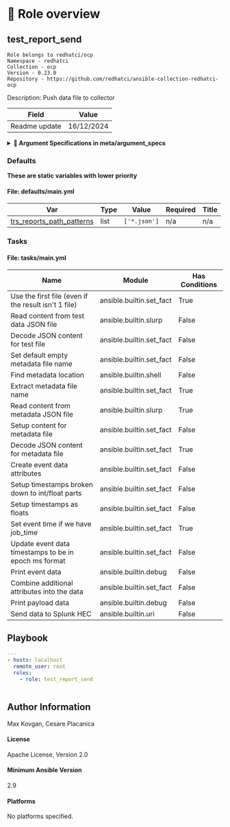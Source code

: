 <!-- DOCSIBLE START -->

# 📃 Role overview

## test_report_send

```
Role belongs to redhatci/ocp
Namespace - redhatci
Collection - ocp
Version - 0.23.0
Repository - https://github.com/redhatci/ansible-collection-redhatci-ocp
```

Description: Push data file to collector


| Field                | Value           |
|--------------------- |-----------------|
| Readme update        | 16/12/2024 |




<details>
<summary><b>🧩 Argument Specifications in meta/argument_specs</b></summary>

#### Key: main 
**Description**: This is the main entrypoint for the `redhatci.ocp.test_report_send` role. It sends data to the collector, currently only splunk is supported.



  - **trs_collector_url**
    - **Required**: True
    - **Type**: str
    - **Default**: none
    - **Description**: The URL of collector server (Splunk)

  
  
  

  - **trs_collector_auth_token**
    - **Required**: True
    - **Type**: str
    - **Default**: none
    - **Description**: This is the collector auth token string as for basic http auth

  
  
  

  - **trs_collector_target**
    - **Required**: True
    - **Type**: str
    - **Default**: none
    - **Description**: Target/Channel/Topic/Id/ of the collector

  
  
  

  - **trs_report_file_path**
    - **Required**: True
    - **Type**: str
    - **Default**: none
    - **Description**: File to send. it is assumed to have `metadata.json` nearby or up in the filesystem.

  
  
  

  - **trs_reports_path_patterns**
    - **Required**: False
    - **Type**: list
    - **Default**: ['*.json']
    - **Description**: The list of name regex to match only relevant XML files for consolidation

  
  
  

  - **global_partner**
    - **Required**: False
    - **Type**: str
    - **Default**: 
    - **Description**: Whether this is a partner

  
  
  



</details>


### Defaults

**These are static variables with lower priority**

#### File: defaults/main.yml

| Var          | Type         | Value       |Required    | Title       |
|--------------|--------------|-------------|-------------|-------------|
| [trs_reports_path_patterns](defaults/main.yml#L10)   | list   | `['*.json']` |    n/a  |  n/a |





### Tasks


#### File: tasks/main.yml

| Name | Module | Has Conditions |
| ---- | ------ | --------- |
| Use the first file (even if the result isn't 1 file) | ansible.builtin.set_fact | True |
| Read content from test data JSON file | ansible.builtin.slurp | False |
| Decode JSON content for test file | ansible.builtin.set_fact | False |
| Set default empty metadata file name | ansible.builtin.set_fact | False |
| Find metadata location | ansible.builtin.shell | False |
| Extract metadata file name | ansible.builtin.set_fact | True |
| Read content from metadata JSON file | ansible.builtin.slurp | True |
| Setup content for metadata file | ansible.builtin.set_fact | False |
| Decode JSON content for metadata file | ansible.builtin.set_fact | True |
| Create event data attributes | ansible.builtin.set_fact | False |
| Setup timestamps broken down to int/float parts | ansible.builtin.set_fact | False |
| Setup timestamps as floats | ansible.builtin.set_fact | False |
| Set event time if we have job_time | ansible.builtin.set_fact | True |
| Update event data timestamps to be in epoch ms format | ansible.builtin.set_fact | False |
| Print event data | ansible.builtin.debug | False |
| Combine additional attributes into the data | ansible.builtin.set_fact | False |
| Print payload data | ansible.builtin.debug | False |
| Send data to Splunk HEC | ansible.builtin.uri | False |




## Playbook

```yml
---
- hosts: localhost
  remote_user: root
  roles:
    - role: test_report_send
      

```


## Author Information
Max Kovgan, Cesare Placanica

#### License

Apache License, Version 2.0

#### Minimum Ansible Version

2.9

#### Platforms

No platforms specified.
<!-- DOCSIBLE END -->